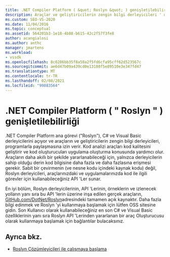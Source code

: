 ```yaml
---
title: .NET Compiler Platform ( &quot; Roslyn &quot; ) genişletilebilirliği | Microsoft Docs
description: Araçlar ve geliştiricilerin zengin bilgi derleyicileri ' de paylaşmasına izin veren .NET Compiler Platform hakkında bilgi edinin.
ms.custom: SEO-VS-2020
ms.date: 11/04/2016
ms.topic: conceptual
ms.assetid: 564201b3-1e18-4b88-b615-42c2f57f3fe8
author: acangialosi
ms.author: anthc
manager: jmartens
ms.workload:
- vssdk
ms.openlocfilehash: 8c0286bb35f8a58a2f5fd6cfa95cff62d523567c
ms.sourcegitcommit: ae6d47b09a439cd0e13180f5e89510e3e347fd47
ms.translationtype: MT
ms.contentlocale: tr-TR
ms.lasthandoff: 02/08/2021
ms.locfileid: "99883564"
---
```

# <a name="net-compiler-platform-quotroslynquot-extensibility"></a>.NET Compiler Platform ( &quot; Roslyn &quot; ) genişletilebilirliği
.NET Compiler Platform ana görevi ("Roslyn"), C# ve Visual Basic derleyicilerini açıyor ve araçların ve geliştiricilerin zengin bilgi derleyicileri, programlarla paylaşmasına izin verir. Kod analizi araçları kod kalitesini geliştirir ve kod oluşturucuları uygulama oluşturma konusunda yardımcı olur. Araçların daha akıllı bir şekilde yararlanabileceği için, yalnızca derleyicilerin sahip olduğu derin kod bilgisine daha fazla ve daha fazlasına erişmesi gerekir. Sabit bir çevirmenin (ve nesne kodu içindeki kaynak kodu) değil, Roslyn derleyicileri, araçlarınızdaki ve uygulamalarınızda kod ile ilgili görevler için kullanabileceğiniz API 'Ler sunar.

 En iyi bölüm, Roslyn derleyicilerinin, API 'Lerinin, örneklerin ve izlenecek yolların yanı sıra bu API 'lerin üzerine inşa edilen gerçek araçların, [GitHub.com/DotNet/Roslyn](https://github.com/dotnet/Roslyn)adresindeki tamamen açık kaynaktır. Daha fazla bilgi edinmek ve Roslyn 'yi kullanmaya başlamak için lütfen OSS sitesine gidin. Son Kullanıcı olarak kullanabileceğiniz en son C# ve Visual Basic özelliklerinin yanı sıra Roslyn API 'Lerinden yararlanan bir araç Oluşturucusu olarak kullanmaya başlamak için bağlantılar bulacaksınız.

## <a name="see-also"></a>Ayrıca bkz.
- [Roslyn Çözümleyicileri ile çalışmaya başlama](../extensibility/getting-started-with-roslyn-analyzers.md)

